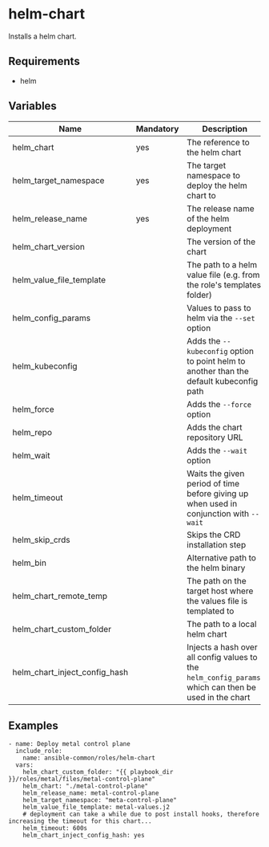 # helm-chart

Installs a helm chart.

## Requirements

- helm

## Variables

| Name                          | Mandatory | Description                                                                                            |
|-------------------------------|-----------|--------------------------------------------------------------------------------------------------------|
| helm_chart                    | yes       | The reference to the helm chart                                                                        |
| helm_target_namespace         | yes       | The target namespace to deploy the helm chart to                                                       |
| helm_release_name             | yes       | The release name of the helm deployment                                                                |
| helm_chart_version            |           | The version of the chart                                                                               |
| helm_value_file_template      |           | The path to a helm value file (e.g. from the role's templates folder)                                  |
| helm_config_params            |           | Values to pass to helm via the `--set` option                                                          |
| helm_kubeconfig               |           | Adds the `--kubeconfig` option to point helm to another than the default kubeconfig path               | 
| helm_force                    |           | Adds the `--force` option                                                                              |
| helm_repo                     |           | Adds the chart repository URL                                                                          |
| helm_wait                     |           | Adds the `--wait` option                                                                               |
| helm_timeout                  |           | Waits the given period of time before giving up when used in conjunction with `--wait`                 |
| helm_skip_crds                |           | Skips the CRD installation step                                                                        | 
| helm_bin                      |           | Alternative path to the helm binary                                                                    |
| helm_chart_remote_temp        |           | The path on the target host where the values file is templated to                                      |
| helm_chart_custom_folder      |           | The path to a local helm chart                                                                         |
| helm_chart_inject_config_hash |           | Injects a hash over all config values to the `helm_config_params`, which can then be used in the chart |

## Examples

```
- name: Deploy metal control plane
  include_role:
    name: ansible-common/roles/helm-chart
  vars:
    helm_chart_custom_folder: "{{ playbook_dir }}/roles/metal/files/metal-control-plane"
    helm_chart: "./metal-control-plane"
    helm_release_name: metal-control-plane
    helm_target_namespace: "meta-control-plane"
    helm_value_file_template: metal-values.j2
    # deployment can take a while due to post install hooks, therefore increasing the timeout for this chart...
    helm_timeout: 600s
    helm_chart_inject_config_hash: yes
```
